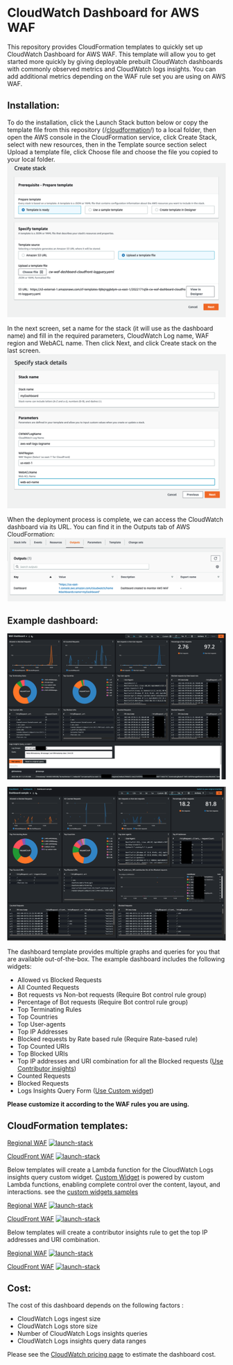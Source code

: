 # CloudWatch Dashboard for AWS WAF
This repository provides CloudFormation templates to quickly set up CloudWatch Dashboard for AWS WAF. This template will allow you to get started more quickly by giving deployable prebuilt CloudWatch dashboards with commonly observed metrics and CloudWatch logs insights. You can add additional metrics depending on the WAF rule set you are using on AWS WAF.
 
## Installation:
To do the installation, click the Launch Stack button below or copy the template file from this repository (/[cloudformation](/cloudformation/)/) to a local folder, then open the AWS console in the CloudFormation service, click Create Stack, select with new resources, then in the Template source section select Upload a template file, click Choose file and choose the file you copied to your local folder.
![Create Stack Image](/images/create-stack.png)

In the next screen, set a name for the stack (it will use as the dashboard name) and fill in the required parameters, CloudWatch Log name, WAF region and WebACL name. Then click Next, and click Create stack on the last screen.
![Parameter Image](/images/parameters.png)
 
 When the deployment process is complete, we can access the CloudWatch dashboard via its URL. You can find it in the Outputs tab of AWS CloudFormation:
 ![Output Image](/images/output.png)

 ## Example dashboard:

![Dashboard Image1](/images/cwd.png)

![Dashboard Image2](/images/cwd2.png)

The dashboard template provides multiple graphs and queries for you that are available out-of-the-box.
The example dashboard includes the following widgets:

* Allowed vs Blocked Requests
* All Counted Requests
* Bot requests vs Non-bot requests (Require Bot control rule group)
* Percentage of Bot requests (Require Bot control rule group)
* Top Terminating Rules
* Top Countries
* Top User-agents
* Top IP Addresses
* Blocked requests by Rate based rule  (Require Rate-based rule)
* Top Counted URIs
* Top Blocked URIs
* Top IP addresses and URI combination for all the Blocked requests ([Use Contributor insights](https://docs.aws.amazon.com/AmazonCloudWatch/latest/monitoring/ContributorInsights.html))
* Counted Requests
* Blocked Requests 
* Logs Insights Query Form ([Use Custom widget](https://docs.aws.amazon.com/AmazonCloudWatch/latest/monitoring/add_custom_widget_dashboard_about.html))

**Please customize it according to the WAF rules you are using.**

## CloudFormation templates:

[Regional WAF](/cloudformation/cw-waf-dashboard-regional.yaml) 
[![launch-stack](https://s3.amazonaws.com/cloudformation-examples/cloudformation-launch-stack.png)][1]

[1]: https://console.aws.amazon.com/cloudformation/home#/stacks/new?stackName=WAF-Dashboard&templateURL=https://s3.amazonaws.com/ytkoka-resources/CloudWatch-Dashboard-for-AWS-WAF/cw-waf-dashboard-regional.yaml

[CloudFront WAF](/cloudformation/cw-waf-dashboard-cloudfront.yaml) 
[![launch-stack](https://s3.amazonaws.com/cloudformation-examples/cloudformation-launch-stack.png)][2]

[2]: https://console.aws.amazon.com/cloudformation/home#/stacks/new?stackName=WAF-Dashboard&templateURL=https://s3.amazonaws.com/ytkoka-resources/CloudWatch-Dashboard-for-AWS-WAF/cw-waf-dashboard-cloudfront.yaml

Below templates will create a Lambda function for the CloudWatch Logs insights query custom widget. [Custom Widget](https://docs.aws.amazon.com/AmazonCloudWatch/latest/monitoring/add_custom_widget_dashboard.html) is powered by custom Lambda functions, enabling complete control over the content, layout, and interactions. see the [custom widgets samples](https://github.com/aws-samples/cloudwatch-custom-widgets-samples)

[Regional WAF](/cloudformation/cw-waf-dashboard-regional-logquery.yaml) 
[![launch-stack](https://s3.amazonaws.com/cloudformation-examples/cloudformation-launch-stack.png)][3]

[3]: https://console.aws.amazon.com/cloudformation/home#/stacks/new?stackName=WAF-Dashboard&templateURL=https://s3.amazonaws.com/ytkoka-resources/CloudWatch-Dashboard-for-AWS-WAF/cw-waf-dashboard-regional-logquery.yaml

[CloudFront WAF](/cloudformation/cw-waf-dashboard-cloudfront-logguery.yaml) 
[![launch-stack](https://s3.amazonaws.com/cloudformation-examples/cloudformation-launch-stack.png)][4]

[4]: https://console.aws.amazon.com/cloudformation/home#/stacks/new?stackName=WAF-Dashboard&templateURL=https://s3.amazonaws.com/ytkoka-resources/CloudWatch-Dashboard-for-AWS-WAF/cw-waf-dashboard-cloudfront-logguery.yaml

Below templates will create a contributor insights rule to get the top IP addresses and URI combination.

[Regional WAF](/cloudformation/cw-waf-dashboard-regional-contributor-insights.yaml) 
[![launch-stack](https://s3.amazonaws.com/cloudformation-examples/cloudformation-launch-stack.png)][5]

[5]: https://console.aws.amazon.com/cloudformation/home#/stacks/new?stackName=WAF-Dashboard&templateURL=https://s3.amazonaws.com/ytkoka-resources/CloudWatch-Dashboard-for-AWS-WAF/cw-waf-dashboard-regional-contributor-insights.yaml

[CloudFront WAF](/cloudformation/cw-waf-dashboard-cloudfront-contributor-insights.yaml) 
[![launch-stack](https://s3.amazonaws.com/cloudformation-examples/cloudformation-launch-stack.png)][6]

[6]: https://console.aws.amazon.com/cloudformation/home#/stacks/new?stackName=WAF-Dashboard&templateURL=https://s3.amazonaws.com/ytkoka-resources/CloudWatch-Dashboard-for-AWS-WAF/cw-waf-dashboard-cloudfront-contributor-insights.yaml

## Cost:
The cost of this dashboard depends on the following factors :
* CloudWatch Logs ingest size
* CloudWatch Logs store size
* Number of CloudWatch Logs insights queries
* CloudWatch Logs insights query data ranges

Please see the [CloudWatch pricing page](https://aws.amazon.com/cloudwatch/pricing/) to estimate the dashboard cost.

